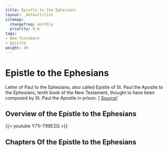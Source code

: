 ```yaml
---
title: Epistle to the Ephesians
layout: _default/list
sitemap:
  changefreq: monthly
  priority: 0.6
tags:
- New Testament
- Epistle
weight: 49
---
```

# Epistle to the Ephesians

Letter of Paul to the Ephesians, also called Epistle of St. Paul the Apostle to the Ephesians, tenth book of the New Testament, thought to have been composed by St. Paul the Apostle in prison. [ [Source](https://www.britannica.com/topic/Letter-of-Paul-to-the-Ephesians)]

## Overview of the Epistle to the Ephesians
{{< youtube Y71r-T98E2Q >}}

## Chapters Of the Epistle to the Ephesians

